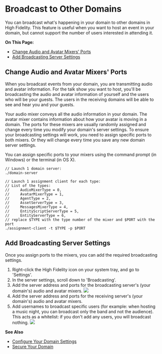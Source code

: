 # Broadcast to Other Domains

You can broadcast what's happening in your domain to other domains in High Fidelity. This feature is useful when you want to host an event in your domain, but cannot support the number of users interested in attending it. 

**On This Page:**

+ [Change Audio and Avatar Mixers' Ports](#change-audio-and-avatar-mixers-ports)
+ [Add Broadcasting Server Settings](#add-broadcasting-server-settings)

## Change Audio and Avatar Mixers' Ports

When you broadcast events from your domain, you are transmitting audio and avatar information. For the talk show you want to host, you'll be broadcasting the audio and avatar information of yourself and the users who will be your guests. The users in the receiving domains will be able to see and hear you and your guests. 

Your audio mixer conveys all the audio information in your domain. The avatar mixer contains information about how your avatar is moving in a domain. The ports for these mixers are usually randomly assigned and change every time you modify your domain's server settings. To ensure your broadcasting settings will work, you need to assign specific ports to both mixers. Or they will change every time you save any new domain server settings. 

You can assign specific ports to your mixers using the command prompt (in Windows) or the terminal (in OS X). 

```
// Launch 1 domain server:
./domain-server

// Launch 1 assignment client for each type:
// List of the types:
//     AudioMixerType = 0,
//     AvatarMixerType = 1,
//     AgentType = 2,
//     AssetServerType = 3,
//     MessagesMixerType = 4,
//     EntityScriptServerType = 5,
//     EntityServerType = 6,
// replace $TYPE with the type number of the mixer and $PORT with the port
./assignment-client -t $TYPE -p $PORT
```

## Add Broadcasting Server Settings

Once you assign ports to the mixers, you can add the required broadcasting settings. 

1. Right-click the High Fidelity icon on your system tray, and go to 'Settings'. 
2. In the server settings, scroll down to 'Broadcasting'.
3. Add the server address and ports for the broadcasting server's (your domain's) audio and avatar mixers. ![](_images/broadcast.png)
4. Add the server address and ports for the receiving server's (your domain's) audio and avatar mixers. 
5. Add usernames to broadcast specific users (for example: when hosting a music night, you can broadcast only the band and not the audience). This acts as a whitelist: if you don't add any users, you will broadcast nothing. ![](_images/rec-and-user.png)

**See Also**

+ [Configure Your Domain Settings](your-domain/configure-settings.html)
+ [Secure Your Domain](secure-domain.html)

  

